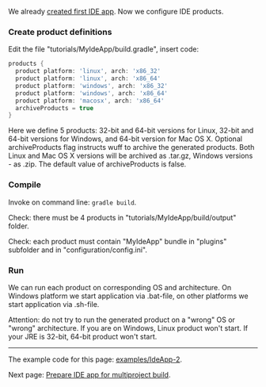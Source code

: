 We already [created first IDE app](Create-first-IDE-app). Now we configure IDE products.

### Create product definitions

Edit the file "tutorials/MyIdeApp/build.gradle", insert code:

```groovy
products {
  product platform: 'linux', arch: 'x86_32'
  product platform: 'linux', arch: 'x86_64'
  product platform: 'windows', arch: 'x86_32'
  product platform: 'windows', arch: 'x86_64'
  product platform: 'macosx', arch: 'x86_64'
  archiveProducts = true
}
```

Here we define 5 products: 32-bit and 64-bit versions for Linux, 32-bit and 64-bit versions for Windows, and 64-bit version for Mac OS X.
Optional archiveProducts flag instructs wuff to archive the generated products. Both Linux and Mac OS X versions will be
archived as .tar.gz, Windows versions - as .zip. The default value of archiveProducts is false.

### Compile

Invoke on command line: `gradle build`.

Check: there must be 4 products in "tutorials/MyIdeApp/build/output" folder. 

Check: each product must contain "MyIdeApp" bundle in "plugins" subfolder and in "configuration/config.ini".

### Run

We can run each product on corresponding OS and architecture. On Windows platform we start application via .bat-file, on other platforms we start application via .sh-file.

Attention: do not try to run the generated product on a "wrong" OS or "wrong" architecture. 
If you are on Windows, Linux product won't start. If your JRE is 32-bit, 64-bit product won't start.

---

The example code for this page: [examples/IdeApp-2](../tree/master/examples/IdeApp-2).

Next page: [Prepare IDE app for multiproject build](Prepare-IDE-app-for-multiproject-build).

